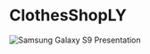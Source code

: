 # ClothesShopLY

![Samsung Galaxy S9 Presentation](https://user-images.githubusercontent.com/60778267/224296684-eba17c0c-33fd-437c-b342-c24db000140e.png)
